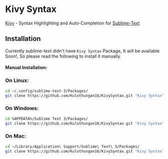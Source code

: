 # Kivy Syntax

[Kivy](https://github.com/kivy/Kivy) - Syntax Highlighting and Auto-Completion for [Sublime-Text](https://www.sublimetext.com/)

## Installation

Currently sublime-text didn't have `Kivy Syntax` Package, It will be available Soon!, So please read the following to install it manually.

#### Manual Installation:

### On Linux:

```bash
cd ~/.config/sublime-text-3/Packages/
git clone https://github.com/Kulothungan16/KivySyntax.git "Kivy Syntax"
```

### On Windows:

```bash
cd %APPDATA%/Sublime Text 3/Packages/
git clone https://github.com/Kulothungan16/KivySyntax.git "Kivy Syntax"
```
### On Mac:

```bash
cd ~/Library/Application\ Support/Sublime\ Text\ 3/Packages/
git clone https://github.com/Kulothungan16/KivySyntax.git "Kivy Syntax"
```
